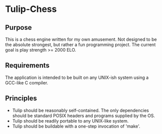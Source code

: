 Tulip-Chess
===========

Purpose
-------
This is a chess engine written for my own amusement. Not designed to be the absolute strongest, but rather a fun programming project. The current goal is play strength >= 2000 ELO.

Requirements
------------
The application is intended to be built on any UNIX-ish system using a GCC-like C compiler.

Principles
----------
* Tulip should be reasonably self-contained. The only dependencies should be standard POSIX headers and programs supplied by the OS.
* Tulip should be readily portable to any UNIX-like system.
* Tulip should be buildable with a one-step invocation of 'make'.
